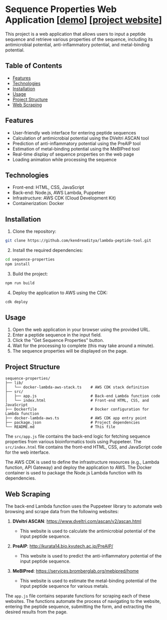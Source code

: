 # Sequence Properties Web Application [[demo](https://peptide-tool.netlify.app/)] [[project website](https://avacarr06.wixsite.com/human-milk-peptides)]

This project is a web application that allows users to input a peptide sequence and retrieve various properties of the sequence, including its antimicrobial potential, anti-inflammatory potential, and metal-binding potential.

## Table of Contents

- [Features](#features)
- [Technologies](#technologies)
- [Installation](#installation)
- [Usage](#usage)
- [Project Structure](#project-structure)
- [Web Scraping](#web-scraping)

## Features

- User-friendly web interface for entering peptide sequences
- Calculation of antimicrobial potential using the DVeltri ASCAN tool
- Prediction of anti-inflammatory potential using the PreAIP tool
- Estimation of metal-binding potential using the MeBIPred tool
- Real-time display of sequence properties on the web page
- Loading animation while processing the sequence

## Technologies

- Front-end: HTML, CSS, JavaScript
- Back-end: Node.js, AWS Lambda, Puppeteer
- Infrastructure: AWS CDK (Cloud Development Kit)
- Containerization: Docker

## Installation

1. Clone the repository:

```bash
git clone https://github.com/kendreaditya/lambda-peptide-tool.git
```

2. Install the required dependencies:

```bash
cd sequence-properties
npm install
```

3. Build the project:

```bash
npm run build
```

4. Deploy the application to AWS using the CDK:

```bash
cdk deploy
```

## Usage

1. Open the web application in your browser using the provided URL.
2. Enter a peptide sequence in the input field.
3. Click the "Get Sequence Properties" button.
4. Wait for the processing to complete (this may take around a minute).
5. The sequence properties will be displayed on the page.

## Project Structure

```
sequence-properties/
├── lib/
│   └── docker-lambda-aws-stack.ts    # AWS CDK stack definition
├── src/
│   ├── app.js                        # Back-end Lambda function code
│   └── index.html                    # Front-end HTML, CSS, and JavaScript
├── Dockerfile                        # Docker configuration for Lambda function
├── docker-lambda-aws.ts              # AWS CDK app entry point
├── package.json                      # Project dependencies
└── README.md                         # This file
```

The `src/app.js` file contains the back-end logic for fetching sequence properties from various bioinformatics tools using Puppeteer. The `src/index.html` file contains the front-end HTML, CSS, and JavaScript code for the web interface.

The AWS CDK is used to define the infrastructure resources (e.g., Lambda function, API Gateway) and deploy the application to AWS. The Docker container is used to package the Node.js Lambda function with its dependencies.

## Web Scraping

The back-end Lambda function uses the Puppeteer library to automate web browsing and scrape data from the following websites:

1. **DVeltri ASCAN**: https://www.dveltri.com/ascan/v2/ascan.html
   - This website is used to calculate the antimicrobial potential of the input peptide sequence.

2. **PreAIP**: http://kurata14.bio.kyutech.ac.jp/PreAIP/
   - This website is used to predict the anti-inflammatory potential of the input peptide sequence.

3. **MeBIPred**: https://services.bromberglab.org/mebipred/home
   - This website is used to estimate the metal-binding potential of the input peptide sequence for various metals.

The `app.js` file contains separate functions for scraping each of these websites. The functions automate the process of navigating to the website, entering the peptide sequence, submitting the form, and extracting the desired results from the page.
